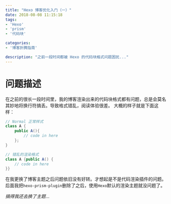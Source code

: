 ```yaml
---
title: "Hexo 博客优化入门（一）"
date: 2018-08-08 11:15:18
tags:
- 'Hexo'
- 'prism'
- '代码块'

categories:
- '博客折腾指南'

description: "之前一段时间都被 Hexo 的代码块格式问题困扰..."
---
```


# 问题描述

在之前的很长一段时间里，我的博客渲染出来的代码块格式都有问题，总是会莫名其妙地将换行符搞丢。导致格式错乱，阅读体验很差。
大概的样子就是下面这样：

```java
// Normal 正常样式
class A {
    public A(){
        // code in here
    };
}

// 错乱的渲染格式
class A {public A() {
    // code in here
}}
```

在我更换了博客主题之后问题依旧没有好转。才想起是不是代码渲染插件的问题。
后面我把`hexo-prism-plugin`删除了之后，使用`Hexo`默认的渲染主题就没问题了。

*搞得我还去换了主题*...